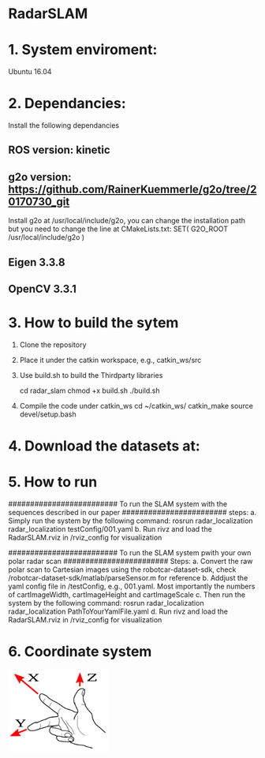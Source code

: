 # RadarSLAM


# 1. System enviroment:
Ubuntu 16.04

# 2. Dependancies:
Install the following dependancies
## ROS version: kinetic
## g2o version: https://github.com/RainerKuemmerle/g2o/tree/20170730_git
Install g2o at /usr/local/include/g2o, you can change the installation path but you need to change the line at CMakeLists.txt: SET( G2O_ROOT /usr/local/include/g2o )
## Eigen 3.3.8
## OpenCV 3.3.1

# 3. How to build the sytem
1. Clone the repository 
2. Place it under the catkin workspace, e.g., catkin_ws/src
3. Use build.sh to build the Thirdparty libraries

   cd radar_slam
   chmod +x build.sh
   ./build.sh

4. Compile the code under catkin_ws
   cd ~/catkin_ws/
   catkin_make 
   source devel/setup.bash


# 4. Download the datasets at:

# 5. How to run
######################### To run the SLAM system with the sequences described in our paper ########################
steps:
a. Simply run the system by the following command:
   rosrun radar_localization radar_localization testConfig/001.yaml
b. Run rivz and load the RadarSLAM.rviz in /rviz_config for visualization


######################### To run the SLAM system pwith your own polar radar scan ########################
Steps:
a. Convert the raw polar scan to Cartesian images using the robotcar-dataset-sdk, check /robotcar-dataset-sdk/matlab/parseSensor.m for reference
b. Addjust the yaml config file in /testConfig, e.g., 001.yaml. Most importantly the numbers of cartImageWidth, cartImageHeight and cartImageScale
c. Then run the system by the following command:
   rosrun  radar_localization radar_localization PathToYourYamlFile.yaml
d. Run rivz and load the RadarSLAM.rviz in /rviz_config for visualization

# 6. Coordinate system
<img src="images/coordinate.png" width = 40% height = 40%/>


